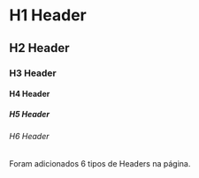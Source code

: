 # H1 Header

## H2 Header

### H3 Header

#### H4 Header

##### H5 Header

###### H6 Header

Foram adicionados 6 tipos de Headers na página.
